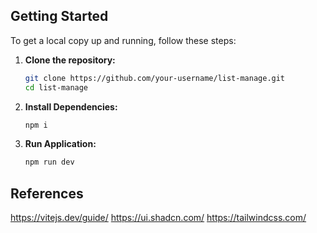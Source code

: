 ## Getting Started

To get a local copy up and running, follow these steps:

1. **Clone the repository:**

   ```bash
   git clone https://github.com/your-username/list-manage.git
   cd list-manage

2. **Install Dependencies:**

   ```bash
   npm i

3. **Run Application:**
   ```bash
   npm run dev


## References

https://vitejs.dev/guide/
https://ui.shadcn.com/
https://tailwindcss.com/
